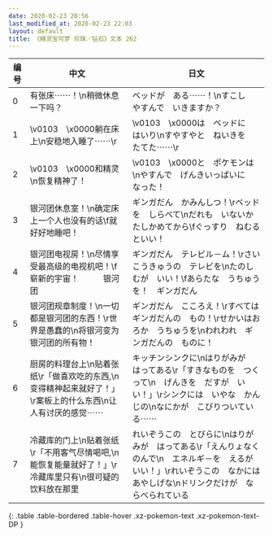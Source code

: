 ```yaml
---
date: 2020-02-23 20:56
last_modified_at: 2020-02-23 22:03
layout: default
title: 《精灵宝可梦 珍珠／钻石》文本 262
---
```

| 编号 | 中文 | 日文 |
| ---- | ---- | ---- |
| 0 | 有张床⋯⋯！\n稍微休息一下吗？ | ベッドが　ある⋯⋯！\nすこし　やすんで　いきますか？ |
| 1 | \v0103　\x0000躺在床上\n安稳地入睡了⋯⋯\r | \v0103　\x0000は　ベッドに　はいり\nすやすやと　ねいきを　たてた⋯⋯\r |
| 2 | \v0103　\x0000和精灵\n恢复精神了！ | \v0103　\x0000と　ポケモンは\nやすんで　げんきいっぱいに　なった！ |
| 3 | 银河团休息室！\n确定床上一个人也没有的话\f就好好地睡吧！ | ギンガだん　かみんしつ！\rベッドを　しらべて\nだれも　いないか　たしかめてから\fぐっすり　ねむるといい！ |
| 4 | 银河团电视房！\n尽情享受最高级的电视机吧！\f崭新的宇宙！　　　银河团 | ギンガだん　テレビル－ム！\rさいこうきゅうの　テレビを\nたのしむが　いい！\fあらたな　うちゅうを！　ギンガだん |
| 5 | 银河团规章制度！\n一切都是银河团的东西！\r世界是愚蠢的\n将银河变为银河团的所有物！ | ギンガだん　こころえ！\rすべては　ギンガだんの　もの！\rせかいはおろか　うちゅうを\nわれわれ　ギンガだんの　ものに！ |
| 6 | 厨房的料理台上\n贴着张纸\r「做喜欢吃的东西,\n变得精神起来就好了！」\r案板上的什么东西\n让人有讨厌的感觉⋯⋯ | キッチンシンクに\nはりがみが　はってある\r「すきなものを　つくって\n　げんきを　だすが　いい！」\rシンクには　いやな　かんじの\nなにかが　こびりついている⋯⋯ |
| 7 | 冷藏库的门上\n贴着张纸\r「不用客气尽情喝吧,\n能恢复能量就好了！」\r冷藏库里只有\n很可疑的饮料放在那里 | れいぞうこの　とびらに\nはりがみが　はってある\r「えんりょなく　のんで\n　エネルギ－を　えるが　いい！」\rれいぞうこの　なかには　あやしげな\nドリンクだけが　ならべられている |
{: .table .table-bordered .table-hover .xz-pokemon-text .xz-pokemon-text-DP }